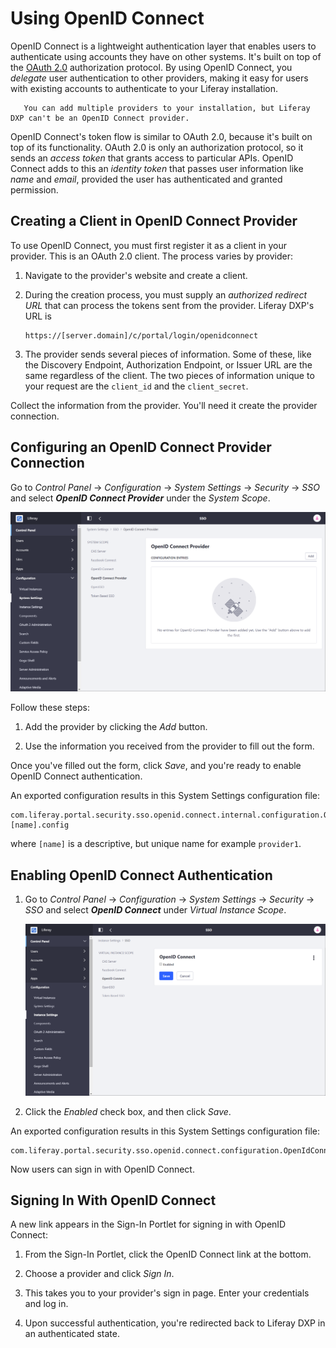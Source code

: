 # Using OpenID Connect

OpenID Connect is a lightweight authentication layer that enables users to authenticate using accounts they have on other systems. It's built on top of the [OAuth 2.0](../using-oauth2/introduction-to-using-oauth2.md) authorization protocol. By using OpenID Connect, you _delegate_ user authentication to other providers, making it easy for users with existing accounts to authenticate to your Liferay installation.

```note::
   You can add multiple providers to your installation, but Liferay DXP can't be an OpenID Connect provider.
```

OpenID Connect's token flow is similar to OAuth 2.0, because it's built on top of its functionality. OAuth 2.0 is only an authorization protocol, so it sends an _access token_ that grants access to particular APIs. OpenID Connect adds to this an _identity token_ that passes user information like _name_ and _email_, provided the user has authenticated and granted permission.

## Creating a Client in OpenID Connect Provider

To use OpenID Connect, you must first register it as a client in your provider. This is an OAuth 2.0 client. The process varies by provider:

1. Navigate to the provider's website and create a client.

1. During the creation process, you must supply an _authorized redirect URL_ that can process the tokens sent from the provider. Liferay DXP's URL is

    ```
    https://[server.domain]/c/portal/login/openidconnect
    ```

1. The provider sends several pieces of information. Some of these, like the Discovery Endpoint, Authorization Endpoint, or Issuer URL are the same regardless of the client. The two pieces of information unique to your request are the `client_id` and the `client_secret`.

Collect the information from the provider. You'll need it create the provider connection.

## Configuring an OpenID Connect Provider Connection

Go to _Control Panel_ &rarr; _Configuration_ &rarr; _System Settings_ &rarr; _Security_ &rarr; _SSO_ and select **_OpenID Connect Provider_** under the _System Scope_.

![Locating OpenID configurations in the System Settings menu.](using-openid-connect/images/01.png)

Follow these steps:

1. Add the provider by clicking the _Add_ button.

1. Use the information you received from the provider to fill out the form.

<!-- NOTE: Please put all of the following options into a table

**Provider Name:** This name appears in the Sign-In Portlet when users use OpenID Connect to log in.

**OpenID Client ID:** Provide the OAuth 2.0 Client ID you received from your provider.

**OpenID Connect Client Secret:** Provide the OAuth 2.0 Client Secret you received from your provider.

**Scopes:** Leave the default, which requests the user name and the email. Your provider may offer other scopes of user information.

**Discovery Endpoint:** Other URLs may be obtained from this URL, and they vary by provider.

**Discovery Endpoint Cache in Milliseconds:** Cache the endpoints (URLs) discovered for this amount of time.

**Authorization Endpoint:** This URL points to the provider's URL for authorizing the user (i.e., signing the user in).

**Issuer URL:** The provider's URL that points to information about the provider who is issuing the user information.

**JWKS URI:** A URL that points to the provider's JSON Web Key Set that contains the public keys that can verify the provider's tokens.

**ID Token Signing Algorithms:** Set the supported ID token algorithms manually. Normally, this is "discovered" at the discovery endpoint. You can add as many of these as you need.

**Subject Types:** A Subject Identifier is a unique and never reassigned identifier the provider uses to establish who the user is, and is consumed by the client (i.e., @product@). There are two types: public (provides the same value to all clients) and private (provides a different value to each client).

**Token Endpoint:** The provider's URL where tokens can be requested.

**User Information Endpoint:** The OAuth 2.0 protected URL from which user information can be obtained.

-->

Once you've filled out the form, click _Save_, and you're ready to enable OpenID Connect authentication.

An exported configuration results in this System Settings configuration file:

```
com.liferay.portal.security.sso.openid.connect.internal.configuration.OpenIdConnectProviderConfiguration-[name].config
```

where `[name]` is a descriptive, but unique name for example `provider1`.

## Enabling OpenID Connect Authentication

1. Go to _Control Panel_ &rarr; _Configuration_ &rarr; _System Settings_ &rarr; _Security_ &rarr; _SSO_ and select **_OpenID Connect_** under _Virtual Instance Scope_.

    ![Enabling OpenID Connect authentication in Instance Settings.](using-openid-connect/images/02.png)

1. Click the _Enabled_ check box, and then click _Save_.

An exported configuration results in this System Settings configuration file:

```
com.liferay.portal.security.sso.openid.connect.configuration.OpenIdConnectConfiguration.config
```

Now users can sign in with OpenID Connect.

## Signing In With OpenID Connect

A new link appears in the Sign-In Portlet for signing in with OpenID Connect:

1. From the Sign-In Portlet, click the OpenID Connect link at the bottom.

1. Choose a provider and click _Sign In_.

1. This takes you to your provider's sign in page. Enter your credentials and log in.

1. Upon successful authentication, you're redirected back to Liferay DXP in an authenticated state.
